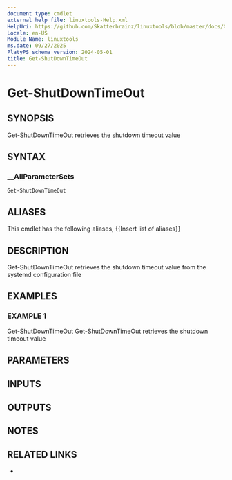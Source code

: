 ```yaml
---
document type: cmdlet
external help file: linuxtools-Help.xml
HelpUri: https://github.com/Skatterbrainz/linuxtools/blob/master/docs/Get-ShutDownTimeOut.md
Locale: en-US
Module Name: linuxtools
ms.date: 09/27/2025
PlatyPS schema version: 2024-05-01
title: Get-ShutDownTimeOut
---
```


# Get-ShutDownTimeOut

## SYNOPSIS

Get-ShutDownTimeOut retrieves the shutdown timeout value

## SYNTAX

### __AllParameterSets

```
Get-ShutDownTimeOut
```

## ALIASES

This cmdlet has the following aliases,
  {{Insert list of aliases}}

## DESCRIPTION

Get-ShutDownTimeOut retrieves the shutdown timeout value from the systemd configuration file

## EXAMPLES

### EXAMPLE 1

Get-ShutDownTimeOut
Get-ShutDownTimeOut retrieves the shutdown timeout value

## PARAMETERS

## INPUTS

## OUTPUTS

## NOTES

## RELATED LINKS

- [](https://github.com/Skatterbrainz/linuxtools/blob/master/docs/Get-ShutDownTimeOut.md)

